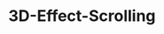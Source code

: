 # 3D-Effect-Scrolling

<a href="{https://drive.google.com/file/d/1TDgSYTOLkf8K_f_Ww6AaHU6WUQokGYRW/view?usp=sharing}" ></a>

